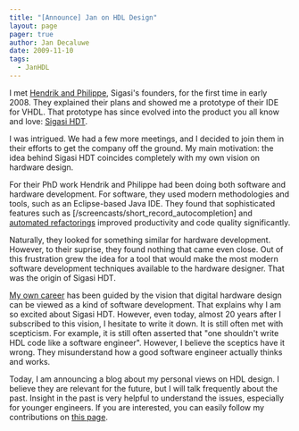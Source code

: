 ```yaml
---
title: "[Announce] Jan on HDL Design"
layout: page 
pager: true
author: Jan Decaluwe
date: 2009-11-10
tags: 
  - JanHDL
---
```

I met <a href="http://www.sigasi.com/team">Hendrik and Philippe</a>, Sigasi's founders, for the first time in early 2008. They explained their plans and showed me a prototype of their IDE for VHDL. That prototype has since evolved into the product you all know and love: <a href="http://www.sigasi.com/product">Sigasi HDT</a>.

I was intrigued. We had a few more meetings, and I decided to join them in their efforts to get the company off the ground. My main motivation: the idea behind Sigasi HDT coincides completely with my own vision on hardware design.

For their PhD work Hendrik and Philippe had been doing both software and hardware development. For software, they used modern methodologies and tools, such as an Eclipse-based Java IDE. They found that sophisticated features such as [/screencasts/short_record_autocompletion] and <a href="/tech/hardware_refactoring.html">automated refactorings</a> improved productivity and code quality significantly.

Naturally, they looked for something similar for hardware development. However, to their suprise, they found nothing that came even close. Out of this frustration grew the idea for a tool that would make the most modern software development techniques available to the hardware designer. That was the origin of Sigasi HDT.

<a href="http://www.jandecaluwe.com/professional/resume.html">My own career</a> has been guided by the vision that digital hardware design can be viewed as a kind of software development. That explains why I am so excited about Sigasi HDT. However, even today, almost 20 years after I subscribed to this vision, I hesitate to write it down. It is still often met with scepticism. For example, it is still often asserted that "one shouldn't write HDL code like a software engineer". However, I believe the sceptics have it wrong. They misunderstand how a good software engineer actually thinks and works.

Today, I am announcing a blog about my personal views on HDL design. I believe they are relevant for the future, but I will talk frequently about the past. Insight in the past is very helpful to understand the issues, especially for younger engineers. If you are interested, you can easily follow my contributions on <a href="/blog/jan/">this page</a>.


